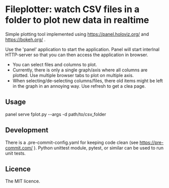# Fileplotter: watch CSV files in a folder to plot new data in realtime

Simple plotting tool implemented using https://panel.holoviz.org/ and https://bokeh.org/ .

Use the 'panel' application to start the application.
Panel will start interlnal HTTP-server so that you can then access the application in browser.

- You can select files and columns to plot.
- Currently, there is only a single graph/axis where all columns are plotted.
  Use multiple browser tabs to plot on multiple axis.
- When selecting/de-selecting columns/files, there old items
  might be left in the graph in an annoying way. Use refresh to
  get a clea page.


## Usage

panel serve fplot.py --args -d path/to/csv_folder


## Development

There is a .pre-commit-config.yaml for keeping code clean (see https://pre-commit.com/ ).
Python unittest module, pytest, or similar can be used to run unit tests.


## Licence

The MIT licence.
